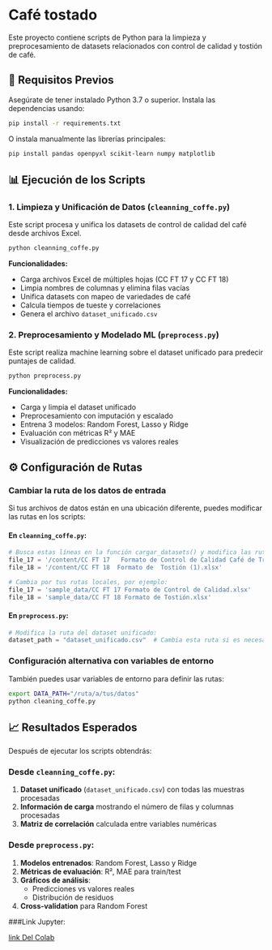 # Café tostado

Este proyecto contiene scripts de Python para la limpieza y preprocesamiento de datasets relacionados con control de calidad y tostión de café.



## 🚀 Requisitos Previos

Asegúrate de tener instalado Python 3.7 o superior. Instala las dependencias usando:

```bash
pip install -r requirements.txt
```

O instala manualmente las librerías principales:

```bash
pip install pandas openpyxl scikit-learn numpy matplotlib
```

## 📊 Ejecución de los Scripts

### 1. Limpieza y Unificación de Datos (`cleanning_coffe.py`)

Este script procesa y unifica los datasets de control de calidad del café desde archivos Excel.

```bash
python cleanning_coffe.py
```

**Funcionalidades:**
- Carga archivos Excel de múltiples hojas (CC FT 17 y CC FT 18)
- Limpia nombres de columnas y elimina filas vacías
- Unifica datasets con mapeo de variedades de café
- Calcula tiempos de tueste y correlaciones
- Genera el archivo `dataset_unificado.csv`

### 2. Preprocesamiento y Modelado ML (`preprocess.py`)

Este script realiza machine learning sobre el dataset unificado para predecir puntajes de calidad.

```bash
python preprocess.py
```

**Funcionalidades:**
- Carga y limpia el dataset unificado
- Preprocesamiento con imputación y escalado
- Entrena 3 modelos: Random Forest, Lasso y Ridge
- Evaluación con métricas R² y MAE
- Visualización de predicciones vs valores reales

## ⚙️ Configuración de Rutas

### Cambiar la ruta de los datos de entrada

Si tus archivos de datos están en una ubicación diferente, puedes modificar las rutas en los scripts:

#### En `cleanning_coffe.py`:
```python
# Busca estas líneas en la función cargar_datasets() y modifica las rutas:
file_17 = '/content/CC FT 17   Formato de Control de Calidad Café de Trillado (1).xlsx'
file_18 = '/content/CC FT 18  Formato de  Tostión (1).xlsx'

# Cambia por tus rutas locales, por ejemplo:
file_17 = 'sample_data/CC FT 17 Formato de Control de Calidad.xlsx'
file_18 = 'sample_data/CC FT 18 Formato de Tostión.xlsx'
```

#### En `preprocess.py`:
```python
# Modifica la ruta del dataset unificado:
dataset_path = "dataset_unificado.csv"  # Cambia esta ruta si es necesario
```

### Configuración alternativa con variables de entorno

También puedes usar variables de entorno para definir las rutas:

```bash
export DATA_PATH="/ruta/a/tus/datos"
python cleaning_coffe.py
```

## 📈 Resultados Esperados

Después de ejecutar los scripts obtendrás:

### Desde `cleanning_coffe.py`:
1. **Dataset unificado** (`dataset_unificado.csv`) con todas las muestras procesadas
2. **Información de carga** mostrando el número de filas y columnas procesadas
3. **Matriz de correlación** calculada entre variables numéricas

### Desde `preprocess.py`:
1. **Modelos entrenados**: Random Forest, Lasso y Ridge
2. **Métricas de evaluación**: R², MAE para train/test
3. **Gráficos de análisis**:
   - Predicciones vs valores reales
   - Distribución de residuos
4. **Cross-validation** para Random Forest

###Link Jupyter:

[link Del Colab](https://colab.research.google.com/drive/1NwJs8Ynt6-M77hj8jzSzq5KIlnGGFa4F?usp=sharing)

